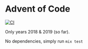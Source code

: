 # Advent of Code

[![CI](https://github.com/cblavier/advent/workflows/Elixir%20CI/badge.svg)](https://github.com/cblavier/advent/actions)

Only years 2018 & 2019 (so far).

No dependencies, simply run `mix test`

